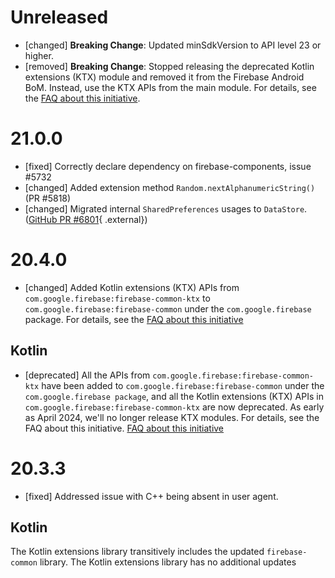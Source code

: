 # Unreleased
* [changed] **Breaking Change**: Updated minSdkVersion to API level 23 or higher.
* [removed] **Breaking Change**: Stopped releasing the deprecated Kotlin extensions
  (KTX) module and removed it from the Firebase Android BoM. Instead, use the KTX APIs
  from the main module. For details, see the
  [FAQ about this initiative](https://firebase.google.com/docs/android/kotlin-migration).

# 21.0.0
* [fixed] Correctly declare dependency on firebase-components, issue #5732
* [changed] Added extension method `Random.nextAlphanumericString()` (PR #5818)
* [changed] Migrated internal `SharedPreferences` usages to `DataStore`. ([GitHub PR #6801](https://github.com/firebase/firebase-android-sdk/pull/6801){ .external})

# 20.4.0
* [changed] Added Kotlin extensions (KTX) APIs from `com.google.firebase:firebase-common-ktx`
to `com.google.firebase:firebase-common` under the `com.google.firebase` package.
For details, see the
[FAQ about this initiative](https://firebase.google.com/docs/android/kotlin-migration)

## Kotlin
* [deprecated] All the APIs from `com.google.firebase:firebase-common-ktx` have been added to
`com.google.firebase:firebase-common` under the `com.google.firebase package`, and all the
Kotlin extensions (KTX) APIs in `com.google.firebase:firebase-common-ktx` are now deprecated.
As early as April 2024, we'll no longer release KTX modules. For details, see the
FAQ about this initiative.
[FAQ about this initiative](https://firebase.google.com/docs/android/kotlin-migration)

# 20.3.3
* [fixed] Addressed issue with C++ being absent in user agent.

## Kotlin
The Kotlin extensions library transitively includes the updated
`firebase-common` library. The Kotlin extensions library has no additional
updates
